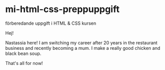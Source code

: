 # mi-html-css-preppuppgift
förberedande uppgift i HTML &amp; CSS kursen

Hej!

Nastassia here! I am switching my career after 20 years in the restaurant business and recently becoming a mum. I make a really good chicken and black bean soup. 

That's all for now!